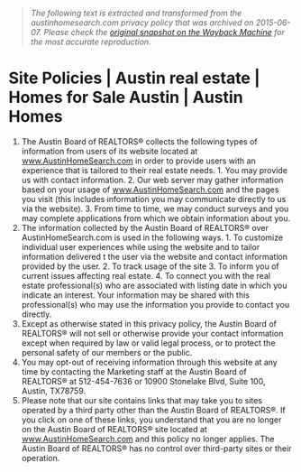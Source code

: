 > *The following text is extracted and transformed from the austinhomesearch.com privacy policy that was archived on 2015-06-07. Please check the [original snapshot on the Wayback Machine](https://web.archive.org/web/20150607234245id_/http%3A//www.austinhomesearch.com/pages/site-policies) for the most accurate reproduction.*

# Site Policies | Austin real estate | Homes for Sale Austin | Austin Homes

  1. The Austin Board of REALTORS® collects the following types of information from users of its website located at www.AustinHomeSearch.com in order to provide users with an experience that is tailored to their real estate needs. 
    1. You may provide us with contact information. 
    2. Our web server may gather information based on your usage of www.AustinHomeSearch.com and the pages you visit (this includes information you may communicate directly to us via the website). 
    3. From time to time, we may conduct surveys and you may complete applications from which we obtain information about you. 
  2. The information collected by the Austin Board of REALTORS® over AustinHomeSearch.com is used in the following ways. 
    1. To customize individual user experiences while using the website and to tailor information delivered t the user via the website and contact information provided by the user. 
    2. To track usage of the site 
    3. To inform you of current issues affecting real estate. 
    4. To connect you with the real estate professional(s) who are associated with listing date in which you indicate an interest. Your information may be shared with this professional(s) who may use the information you provide to contact you directly. 
  3. Except as otherwise stated in this privacy policy, the Austin Board of REALTORS® will not sell or otherwise provide your contact information except when required by law or valid legal process, or to protect the personal safety of our members or the public. 
  4. You may opt-out of receiving information through this website at any time by contacting the Marketing staff at the Austin Board of REALTORS® at 512-454-7636 or 10900 Stonelake Blvd, Suite 100, Austin, TX78759. 
  5. Please note that our site contains links that may take you to sites operated by a third party other than the Austin Board of REALTORS®. If you click on one of these links, you understand that you are no longer on the Austin Board of REALTORS® site located at www.AustinHomeSearch.com and this policy no longer applies. The Austin Board of REALTORS® has no control over third-party sites or their operation. 



